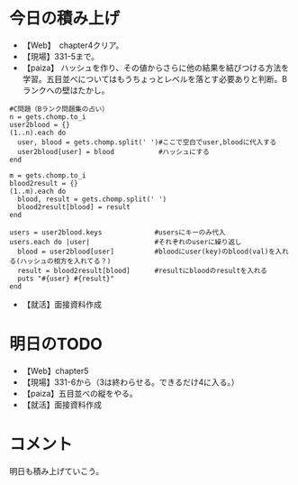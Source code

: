 # 今日の積み上げ
- 【Web】　chapter4クリア。
- 【現場】331-5まで。
- 【paiza】 ハッシュを作り、その値からさらに他の結果を結びつける方法を学習。五目並べについてはもうちょっとレベルを落とす必要ありと判断。Bランクへの壁はたかし。
```
#C問題（Bランク問題集の占い）
n = gets.chomp.to_i
user2blood = {}
(1..n).each do
  user, blood = gets.chomp.split(' ')#ここで空白でuser,bloodに代入する
  user2blood[user] = blood           #ハッシュにする
end

m = gets.chomp.to_i
blood2result = {}
(1..m).each do
  blood, result = gets.chomp.split(' ')
  blood2result[blood] = result
end

users = user2blood.keys             #usersにキーのみ代入
users.each do |user|                #それぞれのuserに繰り返し
  blood = user2blood[user]          #bloodにuser(key)のblood(val)を入れる(ハッシュの相方を入れてる？)
  result = blood2result[blood]      #resultにbloodのresultを入れる
  puts "#{user} #{result}"
end
```
- 【就活】面接資料作成
# 明日のTODO
- 【Web】chapter5
- 【現場】331-6から（3は終わらせる。できるだけ4に入る。）
- 【paiza】五目並べの縦をやる。
- 【就活】面接資料作成
# コメント
明日も積み上げていこう。
